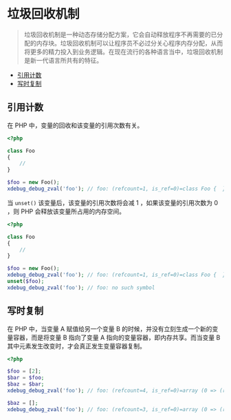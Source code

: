 # 垃圾回收机制

> 垃圾回收机制是一种动态存储分配方案，它会自动释放程序不再需要的已分配的内存块。垃圾回收机制可以让程序员不必过分关心程序内存分配，从而将更多的精力投入到业务逻辑。在现在流行的各种语言当中，垃圾回收机制是新一代语言所共有的特征。

* [引用计数](#引用计数)
* [写时复制](#写时复制)

## 引用计数

在 PHP 中，变量的回收和该变量的引用次数有关。

```php
<?php

class Foo
{
    //
}

$foo = new Foo();
xdebug_debug_zval('foo'); // foo: (refcount=1, is_ref=0)=class Foo {  }

```

当 `unset()` 该变量后，该变量的引用次数将会减 1 ，如果该变量的引用次数为 0 ，则 PHP 会释放该变量所占用的内存空间。

```php
<?php

class Foo
{
    //
}

$foo = new Foo();
xdebug_debug_zval('foo'); // foo: (refcount=1, is_ref=0)=class Foo {  }
unset($foo);
xdebug_debug_zval('foo'); // foo: no such symbol

```

## 写时复制

在 PHP 中，当变量 A 赋值给另一个变量 B 的时候，并没有立刻生成一个新的变量容器，而是将变量 B 指向了变量 A 指向的变量容器，即内存共享。而当变量 B 其中元素发生改变时，才会真正发生变量容器复制。

```php
<?php

$foo = [2];
$bar = $foo;
$baz = $bar;
xdebug_debug_zval('foo'); // foo: (refcount=4, is_ref=0)=array (0 => (refcount=0, is_ref=0)=2)

$baz = [];
xdebug_debug_zval('foo'); // foo: (refcount=3, is_ref=0)=array (0 => (refcount=0, is_ref=0)=2)

```

